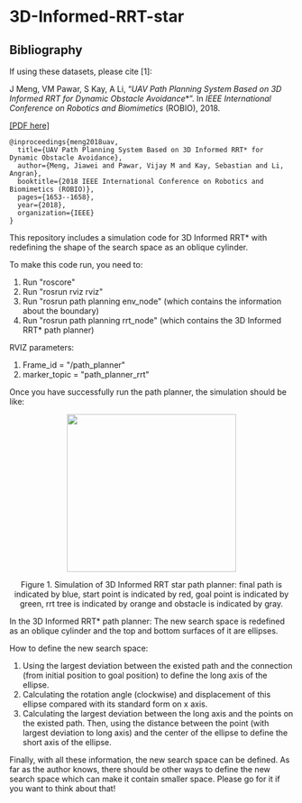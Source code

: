 # 3D-Informed-RRT-star

## Bibliography
If using these datasets, please cite [1]:

J Meng, VM Pawar, S Kay, A Li, “**UAV Path Planning System Based on 3D Informed RRT* for Dynamic Obstacle Avoidance**”. In *IEEE International Conference on Robotics and Biomimetics* (ROBIO), 2018.

[[PDF here]](https://www.researchgate.net/profile/Jiawei-Meng-4/publication/331866286_UAV_Path_Planning_System_Based_on_3D_Informed_RRT_for_Dynamic_Obstacle_Avoidance/links/5e76c379299bf1892cff0747/UAV-Path-Planning-System-Based-on-3D-Informed-RRT-for-Dynamic-Obstacle-Avoidance.pdf)

```
@inproceedings{meng2018uav,
  title={UAV Path Planning System Based on 3D Informed RRT* for Dynamic Obstacle Avoidance},
  author={Meng, Jiawei and Pawar, Vijay M and Kay, Sebastian and Li, Angran},
  booktitle={2018 IEEE International Conference on Robotics and Biomimetics (ROBIO)},
  pages={1653--1658},
  year={2018},
  organization={IEEE}
}
```

This repository includes a simulation code for 3D Informed RRT* with redefining the shape of the search space as an oblique cylinder. 

To make this code run, you need to:
1. Run "roscore"
2. Run "rosrun rviz rviz"
3. Run "rosrun path planning env_node" (which contains the information about the boundary)
4. Run "rosrun path planning rrt_node" (which contains the 3D Informed RRT* path planner)

RVIZ parameters:  <br  />
1. Frame_id = "/path_planner"  <br  />
2. marker_topic = "path_planner_rrt"  <br  />

Once you have successfully run the path planner, the simulation should be like:

<p align="center">
  <img width="300" height="280" src="https://github.com/jiaweimeng/3D-Informed-RRT-star/blob/master/simulation.png">
</p>

<p align="center"> 
  Figure 1. Simulation of 3D Informed RRT star path planner: final path is indicated by blue, start point is indicated by red, goal point is indicated by green, rrt tree is indicated by orange and obstacle is indicated by gray.
</p>

In the 3D Informed RRT* path planner:
The new search space is redefined as an oblique cylinder and the top and bottom surfaces of it are ellipses.

How to define the new search space: 
1. Using the largest deviation between the existed path and the connection (from initial position to goal position) to define the long axis of the ellipse. 
2. Calculating the rotation angle (clockwise) and displacement of this ellipse compared with its standard form on x axis. 
3. Calculating the largest deviation between the long axis and the points on the existed path. Then, using the distance between the point (with largest deviation to long axis) and the center of the ellipse to define the short axis of the ellipse. 

Finally, with all these information, the new search space can be defined. As far as the author knows, there should be other ways to define the new search space which can make it contain smaller space. Please go for it if you want to think about that!
